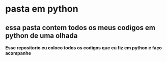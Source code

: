 
# pasta em python 

## essa pasta contem todos os meus codigos em python de uma olhada

__Esse **repositorio** eu coloco todos os codigos que eu fiz em python e faço acompanhe__